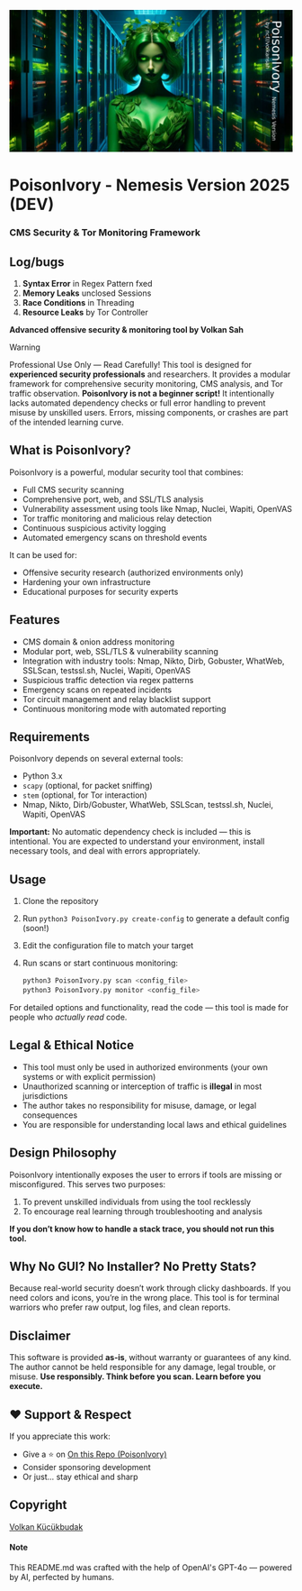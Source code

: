 
![ Security](ivory.jpg)

# PoisonIvory - Nemesis Version 2025 (DEV)
### CMS Security & Tor Monitoring Framework
## Log/bugs
1. **Syntax Error** in Regex Pattern fxed
2. **Memory Leaks**  unclosed Sessions
3. **Race Conditions** in Threading
4. **Resource Leaks** by Tor Controller

**Advanced offensive security & monitoring tool by Volkan Sah**
> [!WARNING]
> Professional Use Only — Read Carefully!
> This tool is designed for **experienced security professionals** and researchers. It provides a modular framework for comprehensive security monitoring, CMS analysis, and Tor traffic observation.
> **PoisonIvory is not a beginner script!** It intentionally lacks automated dependency checks or full error handling to prevent misuse by unskilled users. Errors, missing components, or crashes are part of the intended learning curve.



##  What is PoisonIvory?

PoisonIvory is a powerful, modular security tool that combines:

* Full CMS security scanning
* Comprehensive port, web, and SSL/TLS analysis
* Vulnerability assessment using tools like Nmap, Nuclei, Wapiti, OpenVAS
* Tor traffic monitoring and malicious relay detection
* Continuous suspicious activity logging
* Automated emergency scans on threshold events

It can be used for:
-  Offensive security research (authorized environments only)
-  Hardening your own infrastructure
-  Educational purposes for security experts


## Features

* CMS domain & onion address monitoring
* Modular port, web, SSL/TLS & vulnerability scanning
* Integration with industry tools: Nmap, Nikto, Dirb, Gobuster, WhatWeb, SSLScan, testssl.sh, Nuclei, Wapiti, OpenVAS
* Suspicious traffic detection via regex patterns
* Emergency scans on repeated incidents
* Tor circuit management and relay blacklist support
* Continuous monitoring mode with automated reporting


## Requirements

PoisonIvory depends on several external tools:

* Python 3.x
* `scapy` (optional, for packet sniffing)
* `stem` (optional, for Tor interaction)
* Nmap, Nikto, Dirb/Gobuster, WhatWeb, SSLScan, testssl.sh, Nuclei, Wapiti, OpenVAS

**Important:**
No automatic dependency check is included — this is intentional. You are expected to understand your environment, install necessary tools, and deal with errors appropriately.


##  Usage

1. Clone the repository
2. Run `python3 PoisonIvory.py create-config` to generate a default config (soon!)
3. Edit the configuration file to match your target
4. Run scans or start continuous monitoring:

   ```bash
   python3 PoisonIvory.py scan <config_file>  
   python3 PoisonIvory.py monitor <config_file>  
   ```

For detailed options and functionality, read the code — this tool is made for people who *actually read* code.


## Legal & Ethical Notice

* This tool must only be used in authorized environments (your own systems or with explicit permission)
* Unauthorized scanning or interception of traffic is **illegal** in most jurisdictions
* The author takes no responsibility for misuse, damage, or legal consequences
* You are responsible for understanding local laws and ethical guidelines


##  Design Philosophy

PoisonIvory intentionally exposes the user to errors if tools are missing or misconfigured.
This serves two purposes:

1. To prevent unskilled individuals from using the tool recklessly
2. To encourage real learning through troubleshooting and analysis

**If you don’t know how to handle a stack trace, you should not run this tool.**


## Why No GUI? No Installer? No Pretty Stats?

Because real-world security doesn’t work through clicky dashboards.
If you need colors and icons, you’re in the wrong place.
This tool is for terminal warriors who prefer raw output, log files, and clean reports.


##  Disclaimer

This software is provided **as-is**, without warranty or guarantees of any kind.
The author cannot be held responsible for any damage, legal trouble, or misuse.
**Use responsibly. Think before you scan. Learn before you execute.**


## ❤️ Support & Respect

If you appreciate this work:

* Give a ⭐ on [On this Repo (PoisonIvory)](https://github.com/VolkanSah/PoisonIvory)
* Consider sponsoring development
* Or just… stay ethical and sharp

## Copyright
[Volkan Kücükbudak](https://github.com/volkansah)

#### Note
This README.md was crafted with the help of OpenAI's GPT-4o — powered by AI, perfected by humans.
